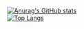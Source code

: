 [![Anurag's GitHub stats](https://github-readme-stats.vercel.app/api?username=julianpoemp&show_icons=true&theme=dark&count_private=true)](https://github.com/anuraghazra/github-readme-stats)<br/>
[![Top Langs](https://github-readme-stats.vercel.app/api/top-langs/?username=julianpoemp&layout=compact&show_icons=true&theme=dark&count_private=true)](https://github.com/anuraghazra/github-readme-stats)

<!--
**julianpoemp/julianpoemp** is a ✨ _special_ ✨ repository because its `README.md` (this file) appears on your GitHub profile.

Here are some ideas to get you started:

- 🔭 I’m currently working on ...
- 🌱 I’m currently learning ...
- 👯 I’m looking to collaborate on ...
- 🤔 I’m looking for help with ...
- 💬 Ask me about ...
- 📫 How to reach me: ...
- 😄 Pronouns: ...
- ⚡ Fun fact: ...
-->
